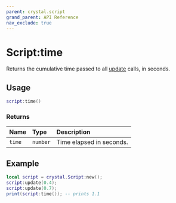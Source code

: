```yaml
---
parent: crystal.script
grand_parent: API Reference
nav_exclude: true
---
```


# Script:time

Returns the cumulative time passed to all [update](script_update) calls, in seconds.

## Usage

```lua
script:time()
```

### Returns

| Name   | Type     | Description              |
| :----- | :------- | :----------------------- |
| `time` | `number` | Time elapsed in seconds. |

## Example

```lua
local script = crystal.Script:new();
script:update(0.4);
script:update(0.7);
print(script:time()); -- prints 1.1
```
